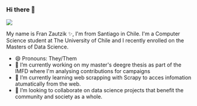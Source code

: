 ### Hi there 👋

![](https://images.fanart.tv/fanart/revolutionary-girl-utena-571d3f85c9f40.jpg)

My name is Fran Zautzik ✨, I'm from Santiago in Chile. I'm a Computer Science student at The University of Chile and I recently enrolled on the Masters of Data Science.

- 😄 Pronouns: They/Them
- 🔭 I’m currently working on my master's deegre thesis as part of the IMFD where I'm analysing contributions for campaigns
- 🌱 I’m currently learning web scrapping with Scrapy to acces infomation atumatically from the web.
- 👯 I’m looking to collaborate on data science projects that benefit the community and society as a whole.

<!--
**bacchus00/bacchus00** is a ✨ _special_ ✨ repository because its `README.md` (this file) appears on your GitHub profile.

Here are some ideas to get you started:

- 🔭 I’m currently working on ...
- 🌱 I’m currently learning ...
- 👯 I’m looking to collaborate on ...
- 🤔 I’m looking for help with ...
- 💬 Ask me about ...
- 📫 How to reach me: ...
- 😄 Pronouns: ...
- ⚡ Fun fact: ...
-->
